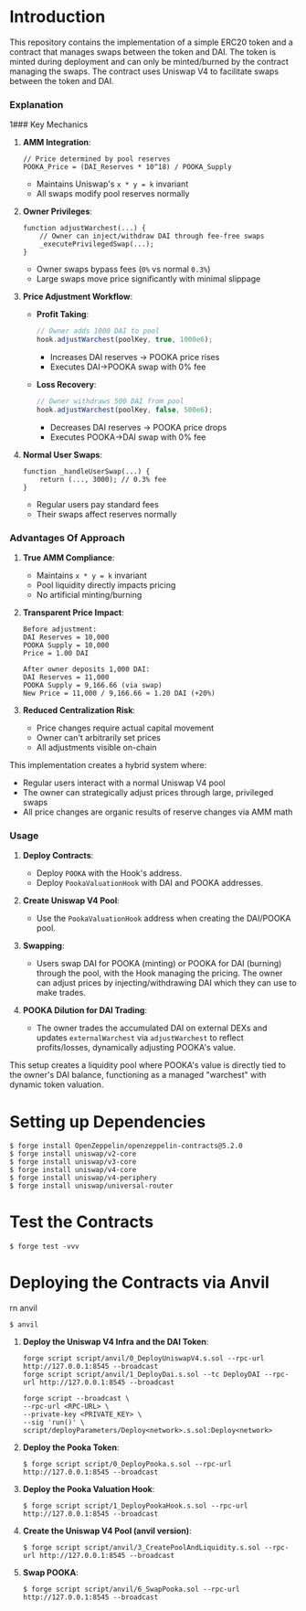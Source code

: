 # Introduction
This repository contains the implementation of a simple ERC20 token and a contract that manages swaps between the token and DAI. The token is minted during deployment and can only be minted/burned by the contract managing the swaps. The contract uses Uniswap V4 to facilitate swaps between the token and DAI.

### Explanation
1### Key Mechanics

1. **AMM Integration**:
   ```solidity
   // Price determined by pool reserves
   POOKA_Price = (DAI_Reserves * 10^18) / POOKA_Supply
   ```
   - Maintains Uniswap's `x * y = k` invariant
   - All swaps modify pool reserves normally

2. **Owner Privileges**:
   ```solidity
   function adjustWarchest(...) {
       // Owner can inject/withdraw DAI through fee-free swaps
       _executePrivilegedSwap(...);
   }
   ```
   - Owner swaps bypass fees (`0%` vs normal `0.3%`)
   - Large swaps move price significantly with minimal slippage

3. **Price Adjustment Workflow**:
   - **Profit Taking**:
     ```javascript
     // Owner adds 1000 DAI to pool
     hook.adjustWarchest(poolKey, true, 1000e6);
     ```
     - Increases DAI reserves → POOKA price rises
     - Executes DAI→POOKA swap with 0% fee
   
   - **Loss Recovery**:
     ```javascript
     // Owner withdraws 500 DAI from pool
     hook.adjustWarchest(poolKey, false, 500e6);
     ```
     - Decreases DAI reserves → POOKA price drops
     - Executes POOKA→DAI swap with 0% fee

4. **Normal User Swaps**:
   ```solidity
   function _handleUserSwap(...) {
       return (..., 3000); // 0.3% fee
   }
   ```
   - Regular users pay standard fees
   - Their swaps affect reserves normally

### Advantages Of Approach

1. **True AMM Compliance**:
   - Maintains `x * y = k` invariant
   - Pool liquidity directly impacts pricing
   - No artificial minting/burning

2. **Transparent Price Impact**:
   ```text
   Before adjustment:
   DAI Reserves = 10,000
   POOKA Supply = 10,000
   Price = 1.00 DAI

   After owner deposits 1,000 DAI:
   DAI Reserves = 11,000
   POOKA Supply = 9,166.66 (via swap)
   New Price = 11,000 / 9,166.66 ≈ 1.20 DAI (+20%)
   ```

3. **Reduced Centralization Risk**:
   - Price changes require actual capital movement
   - Owner can't arbitrarily set prices
   - All adjustments visible on-chain

This implementation creates a hybrid system where:
- Regular users interact with a normal Uniswap V4 pool
- The owner can strategically adjust prices through large, privileged swaps
- All price changes are organic results of reserve changes via AMM math

### Usage
1. **Deploy Contracts**:
   - Deploy `POOKA` with the Hook's address.
   - Deploy `PookaValuationHook` with DAI and POOKA addresses.

2. **Create Uniswap V4 Pool**:
   - Use the `PookaValuationHook` address when creating the DAI/POOKA pool.

3. **Swapping**:
   - Users swap DAI for POOKA (minting) or POOKA for DAI (burning) through the pool, with the Hook managing the pricing. The owner can adjust prices by injecting/withdrawing DAI which they can use to make trades.

4. **POOKA Dilution for DAI Trading**:
   - The owner trades the accumulated DAI on external DEXs and updates `externalWarchest` via `adjustWarchest` to reflect profits/losses, dynamically adjusting POOKA's value.

This setup creates a liquidity pool where POOKA's value is directly tied to the owner's DAI balance, functioning as a managed "warchest" with dynamic token valuation.


# Setting up Dependencies
```shell
$ forge install OpenZeppelin/openzeppelin-contracts@5.2.0
$ forge install uniswap/v2-core
$ forge install uniswap/v3-core
$ forge install uniswap/v4-core
$ forge install uniswap/v4-periphery
$ forge install uniswap/universal-router
```

# Test the Contracts
```shell
$ forge test -vvv
```

# Deploying the Contracts via Anvil

rn anvil
```shell
$ anvil
```

1. **Deploy the Uniswap V4 Infra and the DAI Token**:
   ```shell
   forge script script/anvil/0_DeployUniswapV4.s.sol --rpc-url http://127.0.0.1:8545 --broadcast
   forge script script/anvil/1_DeployDai.s.sol --tc DeployDAI --rpc-url http://127.0.0.1:8545 --broadcast

   forge script --broadcast \
   --rpc-url <RPC-URL> \
   --private-key <PRIVATE_KEY> \
   --sig 'run()' \
   script/deployParameters/Deploy<network>.s.sol:Deploy<network>

   ```

2. **Deploy the Pooka Token**:
   ```shell
   $ forge script script/0_DeployPooka.s.sol --rpc-url http://127.0.0.1:8545 --broadcast
   ```

3. **Deploy the Pooka Valuation Hook**:
   ```shell
   $ forge script script/1_DeployPookaHook.s.sol --rpc-url http://127.0.0.1:8545 --broadcast
   ```

4. **Create the Uniswap V4 Pool (anvil version)**:
   ```shell
   $ forge script script/anvil/3_CreatePoolAndLiquidity.s.sol --rpc-url http://127.0.0.1:8545 --broadcast
   ```

5. **Swap POOKA**:
   ```shell
   $ forge script script/anvil/6_SwapPooka.sol --rpc-url http://127.0.0.1:8545 --broadcast
   ```



